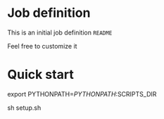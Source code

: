 # Job definition

This is an initial job definition `README`

Feel free to customize it

# Quick start
export PYTHONPATH=$PYTHONPATH:$SCRIPTS_DIR

sh setup.sh